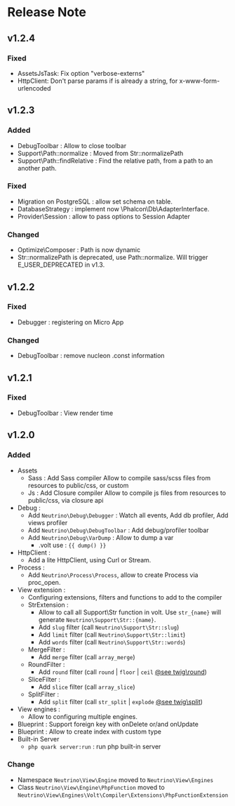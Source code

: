 # Release Note

## v1.2.4

### Fixed 
 - AssetsJsTask: Fix option "verbose-externs"
 - HttpClient: Don't parse params if is already a string, for x-www-form-urlencoded

## v1.2.3

### Added 
 - DebugToolbar : Allow to close toolbar
 - Support\Path::normalize : Moved from Str::normalizePath
 - Support\Path::findRelative : Find the relative path, from a path to an another path.

### Fixed 
 - Migration on PostgreSQL : allow set schema on table.
 - DatabaseStrategy : implement now \Phalcon\Db\AdapterInterface.
 - Provider\Session : allow to pass options to Session Adapter

### Changed 
 - Optimize\Composer : Path is now dynamic
 - Str::normalizePath is deprecated, use Path::normalize. Will trigger E_USER_DEPRECATED in v1.3.

## v1.2.2

### Fixed 
 - Debugger : registering on Micro App

### Changed 
 - DebugToolbar : remove nucleon .const information

## v1.2.1

### Fixed 
 - DebugToolbar : View render time

## v1.2.0

### Added
 - Assets
   - Sass : Add Sass compiler
        Allow to compile sass/scss files from resources to public/css, or custom
   - Js : Add Closure compiler
        Allow to compile js files from resources to public/css, via closure api
 - Debug :
    - Add `Neutrino\Debug\Debugger` : Watch all events, Add db profiler, Add views profiler
    - Add `Neutrino\Debug\DebugToolbar` : Add debug/profiler toolbar
    - Add `Neutrino\Debug\VarDump` : Allow to dump a var 
        - .volt use : `{{ dump() }}`
 - HttpClient :
    - Add a lite HttpClient, using Curl or Stream.
 - Process :
    - Add `Neutrino\Process\Process`, allow to create Process via proc_open. 
 - View extension : 
    - Configuring extensions, filters and functions to add to the compiler
    - StrExtension :
        - Allow to call all Support\Str function in volt. 
        Use `str_{name}` will generate `Neutrino\Support\Str::{name}`. 
        - Add `slug` filter (call `Neutrino\Support\Str::slug`)
        - Add `limit` filter (call `Neutrino\Support\Str::limit`)
        - Add `words` filter (call `Neutrino\Support\Str::words`)
    - MergeFilter :
        - Add `merge` filter (call `array_merge`)
    - RoundFilter :
        - Add `round` filter (call `round` | `floor` | `ceil` [@see twig\round](https://twig.symfony.com/doc/2.x/filters/round.html))
    - SliceFilter :
        - Add `slice` filter (call `array_slice`)
    - SplitFilter :
        - Add `split` filter (call `str_split` | `explode` [@see twig\split](https://twig.symfony.com/doc/2.x/filters/split.html))
 - View engines : 
    - Allow to configuring multiple engines.
 - Blueprint : Support foreign key with onDelete or/and onUpdate
 - Blueprint : Allow to create index with custom type
 - Built-in Server
    - `php quark server:run` : run php built-in server
### Change
 - Namespace `Neutrino\View\Engine` moved to `Neutrino\View\Engines`
 - Class `Neutrino\View\Engine\PhpFunction` moved to `Neutrino\View\Engines\Volt\Compiler\Extensions\PhpFunctionExtension`
